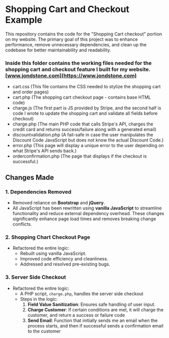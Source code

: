 # Shopping Cart and Checkout Example
This repository contains the code for the "Shopping Cart checkout" portion on my website. The primary goal of this project was to enhance performance, remove unnecessary dependencies, and clean up the codebase for better maintainability and readability.

### Inside this folder contains the working files needed for the shopping cart and checkout feature I built for my website. [www.jondstone.com](https://www.jondstone.com)
* cart.css (This file contains the CSS needed to stylize the shopping cart and order pages)
* cart.php (The shopping cart checkout page - contains base HTML code)
* charge.js (The first part is JS provided by Stripe, and the second half is code I wrote to update the shopping cart and validate all fields before checkout)
* charge.php (The main PHP code that calls Stripe's API, charges the credit card and returns success/failure along with a generated email)
* discountvalidation.php (A fail-safe in case the user manipulates the Discount Code JavaScript but does not know the actual Discount Code.)
* error.php (This page will display a unique error to the user depending on what Stripe's API sends back.)
* orderconfirmation.php (The page that displays if the checkout is successful.)

## Changes Made

### 1. **Dependencies Removed**
- Removed reliance on **Bootstrap** and **jQuery**.
- All JavaScript has been rewritten using **vanilla JavaScript** to streamline functionality and reduce external dependency overhead. These changes significantly enhance page load times and removes breaking change conflicts.

### 2. **Shopping Chart Checkout Page**
- Refactored the entire logic:
  - Rebuilt using vanilla JavaScript.
  - Improved code efficiency and cleanliness.
  - Addressed and resolved pre-existing bugs.

### 3. **Server Side Checkout**
- Refactored the entire logic:
  - A PHP script, `charge.php`, handles the server side checkout
  - Steps in the logic:
    1. **Field Value Sanitization**: Ensures safe handling of user input.
    2. **Charge Customer**: If certain conditions are met, it will charge the customer, and return a success or failure code
    3. **Send Email**: Function that initially sends me an email when the process starts, and then if successful sends a confirmation email to the customer